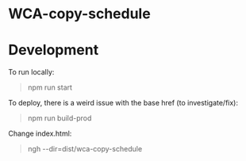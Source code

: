 # WCA-copy-schedule

# Development

To run locally:
> npm run start

To deploy, there is a weird issue with the base href (to investigate/fix):

> npm run build-prod

Change index.html:
<base href="https://goosly.github.io/wca-copy-schedule/">

> ngh --dir=dist/wca-copy-schedule
